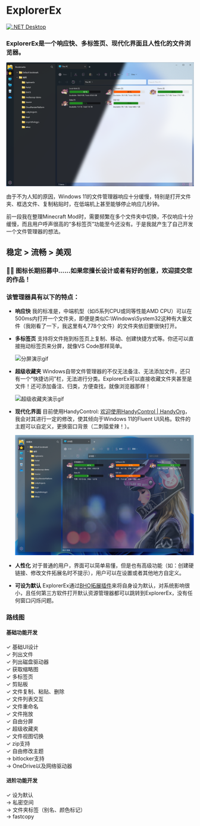 # ExplorerEx

[![.NET Desktop](https://github.com/DearVa/ExplorerEx/actions/workflows/dotnet-desktop.yml/badge.svg)](https://github.com/DearVa/ExplorerEx/actions/workflows/dotnet-desktop.yml)

### ExplorerEx是一个响应快、多标签页、现代化界面且人性化的文件浏览器。

![Preview](https://raw.githubusercontent.com/DearVa/ExplorerEx/master/Images/preview.png)

由于不为人知的原因，Windows 11的文件管理器响应十分缓慢，特别是打开文件夹、框选文件、复制粘贴时，在低端机上甚至能够停止响应几秒钟。

前一段我在整理Minecraft Mod时，需要频繁在多个文件夹中切换，不仅响应十分缓慢，而且用户呼声很高的“多标签页”功能至今还没有。于是我就产生了自己开发一个文件管理器的想法。

## 稳定 > 流畅 > 美观  
### 👋👋 图标长期招募中……如果您擅长设计或者有好的创意，欢迎提交您的作品！  

### 该管理器具有以下的特点：

* **响应快** 我的标准是，中端机型（如i5系列CPU或同等性能AMD CPU）可以在500ms内打开一个文件夹，即便是类似C:\Windows\System32这种有大量文件（我刚看了一下，我这里有4,778个文件）的文件夹依旧要很快打开。

* **多标签页** 支持将文件拖到标签页上复制、移动、创建快捷方式等。你还可以直接拖动标签页来分屏，就像VS Code那样简单。

  ![分屏演示gif](https://raw.githubusercontent.com/DearVa/ExplorerEx/master/Images/SplitScreen.gif)

* **超级收藏夹** Windows自带文件管理器的不仅无法备注、无法添加文件，还只有一个“快捷访问”栏，无法进行分类。ExplorerEx可以直接收藏文件夹甚至是文件！还可添加备注、归类，方便查找，就像浏览器那样！

  ![超级收藏夹演示gif](https://raw.githubusercontent.com/DearVa/ExplorerEx/master/Images/SuperBookmarks.gif)

* **现代化界面** 目前使用HandyControl: [欢迎使用HandyControl | HandyOrg](https://handyorg.github.io/handycontrol/)，我会对其进行一定的修改，使其倾向于Windows 11的Fluent UI风格。软件的主题可以自定义，更换窗口背景（二刺猿爱辣！）。

  ![背景自定义](https://raw.githubusercontent.com/DearVa/ExplorerEx/master/Images/ThemeCustom.png)

* **人性化** 对于普通的用户，界面可以简单易懂，但是也有高级功能（如：创建硬链接、修改文件拓展名时不提示），用户可以在设置或者其他地方自定义。

* **可设为默认** ExplorerEx通过[BHO拓展插件](https://github.com/DearVa/ExplorerEx/tree/master/ExplorerProxy)来将自身设为默认，对系统影响很小，且任何第三方软件打开默认资源管理器都可以跳转到ExplorerEx，没有任何窗口闪烁问题。
  

### 路线图
#### 基础功能开发
✓ 基础UI设计  
✓ 列出文件  
✓ 列出磁盘驱动器  
✓ 获取缩略图  
✓ 多标签页  
✓ 剪贴板  
✓ 文件复制、粘贴、删除  
✓ 文件列表交互  
✓ 文件重命名  
✓ 文件拖放  
✓ 自由分屏  
✓ 超级收藏夹  
✓ 文件视图切换  
✓ zip支持  
✓ 自由修改主题  
→ bitlocker支持  
→ OneDrive以及网络驱动器  

#### 进阶功能开发
✓ 设为默认  
→ 私密空间  
→ 文件夹标签（别名、颜色标记）  
→ fastcopy  
